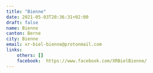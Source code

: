 ```yaml
---
title: "Bienne"
date: 2021-05-03T20:36:31+02:00
draft: false
name: Bienne
canton: Berne
city: Bienne
email: xr-biel-bienne@protonmail.com
links:
    others: []
    facebook:  https://www.facebook.com/XRBielBienne/
---
```


